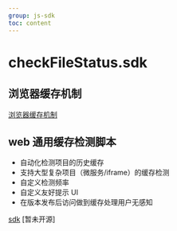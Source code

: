 ```yaml
---
group: js-sdk
toc: content
---
```


# checkFileStatus.sdk

## 浏览器缓存机制

[浏览器缓存机制](../work/browserCache.md)

## web 通用缓存检测脚本

- 自动化检测项目的历史缓存
- 支持大型复杂项目（微服务/iframe）的缓存检测
- 自定义检测频率
- 自定义友好提示 UI
- 在版本发布后访问做到缓存处理用户无感知

[sdk](https://github.com/torrentjiang/web-sdk) [暂未开源]
